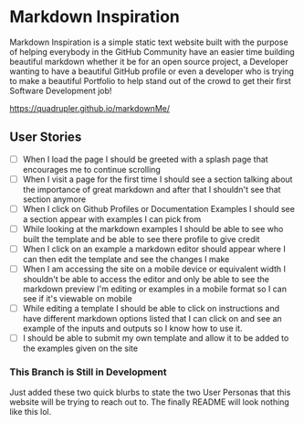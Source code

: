 # Markdown Inspiration

Markdown Inspiration is a simple static text website built with the purpose of helping everybody in the GitHub Community have an easier time building beautiful markdown whether it be for an open source project, a Developer wanting to have a beautiful GitHub profile or even a developer who is trying to make a beautiful Portfolio to help stand out of the crowd to get their first Software Development job!

https://quadrupler.github.io/markdownMe/


## User Stories

- [ ] When I load the page I should be greeted with a splash page that encourages me to continue scrolling
- [ ] When I visit a page for the first time I should see a section talking about the importance of great markdown and after that I shouldn't see that section anymore
- [ ] When I click on Github Profiles or Documentation Examples I should see a section appear with examples I can pick from
- [ ] While looking at the markdown examples I should be able to see who built the template and be able to see there profile to give credit
- [ ] When I click on an example a markdown editor should appear where I can then edit the template and see the changes I make
- [ ] When I am accessing the site on a mobile device or equivalent width I shouldn't be able to access the editor and only be able to see the markdown preview I'm editing or examples in a mobile format so I can see if it's viewable on mobile
- [ ] While editing a template I should be able to click on instructions and have different markdown options listed that I can click on and see an example of the inputs and outputs so I know how to use it.
- [ ] I should be able to submit my own template and allow it to be added to the examples given on the site

### This Branch is Still in Development

Just added these two quick blurbs to state the two User Personas that this website will be trying to reach out to. The finally README will look nothing like this lol.
